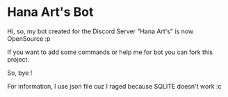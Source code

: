 # Hana Art's Bot
Hi, so, my bot created for the Discord Server "Hana Art's" is now OpenSource :p

If you want to add some commands or help me for bot you can fork this project.

So, bye !

For information, I use json file cuz I raged because SQLITE doesn't work :c
